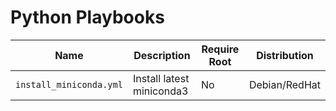 # Python Playbooks

| Name                    | Description               | Require Root | Distribution  |
| ----------------------- | ------------------------- | ------------ | ------------- |
| `install_miniconda.yml` | Install latest miniconda3 | No           | Debian/RedHat |
